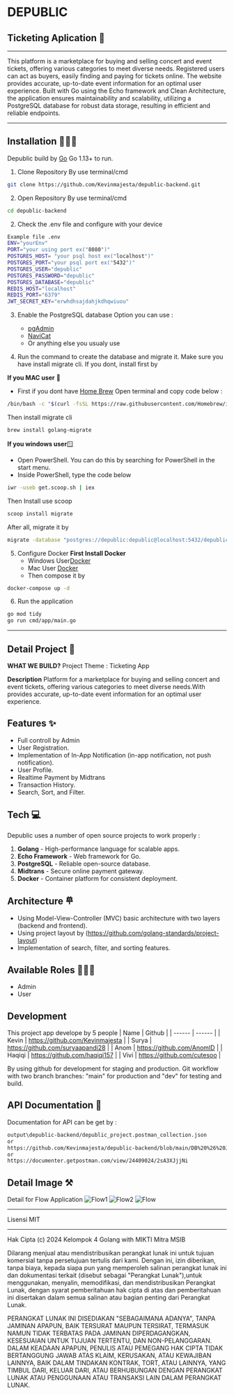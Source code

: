 # DEPUBLIC

## Ticketing Aplication 🎫

---

This platform is a marketplace for buying and selling concert and event tickets, offering various categories to meet diverse needs. Registered users can act as buyers, easily finding and paying for tickets online. The website provides accurate, up-to-date event information for an optimal user experience. Built with Go using the Echo framework and Clean Architecture, the application ensures maintainability and scalability, utilizing a PostgreSQL database for robust data storage, resulting in efficient and reliable endpoints.

---

## Installation 👨🏻‍💻

Depublic build by [Go](https://go.dev/dl/) Go 1.13+ to run.

1. Clone Repository
   By use terminal/cmd

```sh
git clone https://github.com/Kevinmajesta/depublic-backend.git
```

2. Open Repository
   By use terminal/cmd

```sh
cd depublic-backend
```

2. Check the .env file and configure with your device

```sh
Example file .env
ENV="yourEnv"
PORT="your using port ex("8080")"
POSTGRES_HOST= "your psql host ex("localhost")"
POSTGRES_PORT="your psql port ex("5432")"
POSTGRES_USER="depublic"
POSTGRES_PASSWORD="depublic"
POSTGRES_DATABASE="depublic"
REDIS_HOST="localhost"
REDIS_PORT="6379"
JWT_SECRET_KEY="erwhdhsajdahjkdhqwiuou"
```

3. Enable the PostgreSQL database
   Option you can use :

   - [pgAdmin](https://www.pgadmin.org/)
   - [NaviCat](https://www.navicat.com/en/download/navicat-premium?gad_source=1&gclid=CjwKCAjwmYCzBhA6EiwAxFwfgFWv6YNc_nwrdL5BByjvaEmUNbzD0vvg-tHgv7x6rFyIx-zSdWYQWhoCRP0QAvD_BwE)
   - Or anything else you usualy use

4. Run the command to create the database and migrate it.
   Make sure you have install migrate cli.
   If you dont, install first by

**If you MAC user** 🍏

- First if you dont have [Home Brew](https://brew.sh/)
  Open terminal and copy code below :

```sh
/bin/bash -c "$(curl -fsSL https://raw.githubusercontent.com/Homebrew/install/HEAD/install.sh)"
```

Then install migrate cli

```sh
brew install golang-migrate
```

**If you windows user**🪟

- Open PowerShell. You can do this by searching for PowerShell in the start menu.
- Inside PowerShell, type the code below

```sh
iwr -useb get.scoop.sh | iex
```

Then Install use scoop

```sh
scoop install migrate
```

After all, migrate it by

```sh
migrate -database "postgres://depublic:depublic@localhost:5432/depublic?sslmode=disable" -path db/migrations up
```

5. Configure Docker
   **First Install Docker**
   - Windows User[Docker](https://docs.docker.com/desktop/install/windows-install/)
   - Mac User [Docker](https://docs.docker.com/desktop/install/mac-install/)
   - Then compose it by

```sh
docker-compose up -d
```

6. Run the application

```sh
go mod tidy
go run cmd/app/main.go
```

---

## Detail Project 📝

**WHAT WE BUILD?**
Project Theme : Ticketing App

**Description**
Platform for a marketplace for buying and selling concert and event tickets, offering various categories to meet diverse needs.With provides accurate, up-to-date event information for an optimal user experience.

## Features ✨

- Full controll by Admin
- User Registration.
- Implementation of In-App Notification (in-app notification, not push notification).
- User Profile.
- Realtime Payment by Midtrans
- Transaction History.
- Search, Sort, and Filter.

## Tech 💻

Depublic uses a number of open source projects to work properly :

1. **Golang** - High-performance language for scalable apps.
2. **Echo Framework** - Web framework for Go.
3. **PostgreSQL** - Reliable open-source database.
4. **Midtrans** - Secure online payment gateway.
5. **Docker** - Container platform for consistent deployment.

## Architecture 𐄷

- Using Model-View-Controller (MVC) basic architecture with two layers (backend and frontend).
- Using project layout by (https://github.com/golang-standards/project-layout)
- Implementation of search, filter, and sorting features.

## Available Roles 👨🏻‍💻

- Admin
- User

## Development

This project app develope by 5 people
| Name | Github |
| ------ | ------ |
| Kevin | https://github.com/Kevinmajesta |
| Surya | https://github.com/suryaapandi28 |
| Anom | https://github.com/AnomID |
| Haqiqi | https://github.com/haqiqi157 |
| Vivi | https://github.com/cutesoo |

By using github for development for staging and production. Git workflow with two branch branches: "main" for production and "dev" for testing and build.

## API Documentation 🔗

Documentation for API can be get by :

```sh
output\depublic-backend/depublic_project.postman_collection.json
or
https://github.com/Kevinmajesta/depublic-backend/blob/main/DB%20%26%20JSON%20API/depublic_project_fix.postman_collection.json
or
https://documenter.getpostman.com/view/24409024/2sA3XJjjNi
```

## Detail Image ⚒️

Detail for Flow Application
![Flow1](https://github.com/Kevinmajesta/depublic-backend/blob/main/assets/flow1.png)
![Flow2](https://github.com/Kevinmajesta/depublic-backend/blob/main/assets/flow2.png)
![Flow](https://github.com/Kevinmajesta/depublic-backend/blob/main/assets/fullflow.png)

---

Lisensi MIT

---

Hak Cipta (c) 2024 Kelompok 4 Golang with MIKTI Mitra MSIB

Dilarang menjual atau mendistribusikan perangkat lunak ini untuk tujuan komersial tanpa persetujuan tertulis dari kami.
Dengan ini, izin diberikan, tanpa biaya, kepada siapa pun yang memperoleh salinan perangkat lunak ini dan dokumentasi 
terkait (disebut sebagai "Perangkat Lunak"),untuk menggunakan, menyalin, memodifikasi, dan mendistribusikan Perangkat Lunak,
dengan syarat pemberitahuan hak cipta di atas dan pemberitahuan ini disertakan dalam semua salinan atau bagian penting dari Perangkat Lunak.

PERANGKAT LUNAK INI DISEDIAKAN "SEBAGAIMANA ADANYA", TANPA JAMINAN APAPUN, BAIK TERSURAT MAUPUN TERSIRAT, 
TERMASUK NAMUN TIDAK TERBATAS PADA JAMINAN DIPERDAGANGKAN, KESESUAIAN UNTUK TUJUAN TERTENTU, DAN NON-PELANGGARAN. 
DALAM KEADAAN APAPUN, PENULIS ATAU PEMEGANG HAK CIPTA TIDAK BERTANGGUNG JAWAB ATAS KLAIM, KERUSAKAN, ATAU KEWAJIBAN LAINNYA, 
BAIK DALAM TINDAKAN KONTRAK, TORT, ATAU LAINNYA, YANG TIMBUL DARI, KELUAR DARI, ATAU BERHUBUNGAN DENGAN PERANGKAT LUNAK ATAU
PENGGUNAAN ATAU TRANSAKSI LAIN DALAM PERANGKAT LUNAK.
